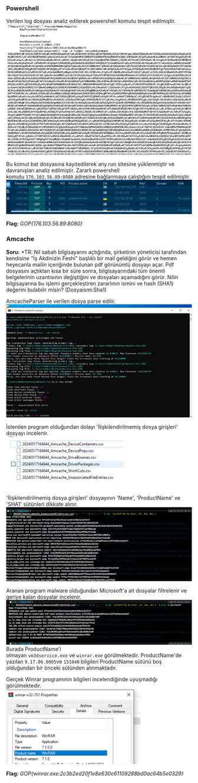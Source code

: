 ### Powershell

Verilen log dosyası analiz edilerek powershell komutu tespit edilmiştir.  
![forensics_powershell_founds_events.png](assets/forensics_powershell_founds_events.png)

Bu komut bat dosyasına kayıtedilerek any.run sitesine yüklenmiştir ve davranışları analiz edilmiştir. Zararlı powershell komutu `176.103.56.89:8080` adresine bağlanmaya çalıştığını tespit edilmiştir.  
![forensics_powershell_any_run.png](assets/forensics_powershell_any_run.png)

**Flag:** _GOP{176.103.56.89:8080}_

###  Amcache

**Soru:** *TR: Nil sabah bilgisayarını açtığında, şirketinin yöneticisi tarafından kendisine "İş Akdinizin Feshi" başlıklı bir mail geldiğini görür ve hemen heyecanla mailin içeriğinde bulunan pdf görünümlü dosyayı açar. Pdf dosyasını açtıktan kısa bir süre sonra, bilgisayarındaki tüm önemli belgelerinin uzantısının değiştiğini ve dosyaları açamadığını görür. Nilin bilgisayarına bu işlemi gerçekleştiren zararlının ismini ve hash (SHA1) değerini bulabilir misin? (Dosyaismi:Sha1)

AmcacheParser ile verilen dosya parse edilir.  
![forensics_amcache_amcache_parser.png](assets/forensics_amcache_amcache_parser.png)

İstenilen program olduğundan dolayı 'İlişkilendirilmemiş dosya girişleri' dosyayı incelenir.  
![forensics_amcache_parse_results.png](assets/forensics_amcache_parse_results.png)

'İlişkilendirilmemiş dosya girişleri' dosyayının 'Name', 'ProductName' ve 'SHA1' sütünleri dikkate alınır.  
![forensics_amcache_cvs_analyze.png](assets/forensics_amcache_cvs_analyze.png)

Aranan program malware olduğundan Microsoft'a ait dosyalar filtrelenir ve geriye kalan dosyalar incelenir.
![forensics_amcache_filter_microsoft.png](assets/forensics_amcache_filter_microsoft.png)
Burada ProductName'i olmayan `vm3dservice.exe` ve `winrar.exe` görülmektedir. ProductName'de yazılan `9.17.06.0005`ve `151040` bilgileri ProductName sütünü boş olduğundan bir önceki sütünden alınmaktadır.

Gerçek Winrar programının bilgileri incelendiğinde uyuşmadığı görülmektedir.  
![forensics_amcache_winrar.png](assets/forensics_amcache_winrar.png)

**Flag:** _GOP{winrar.exe:2c3b2ed20f1e8e630c61109288bd0ac64b5e0329}_
